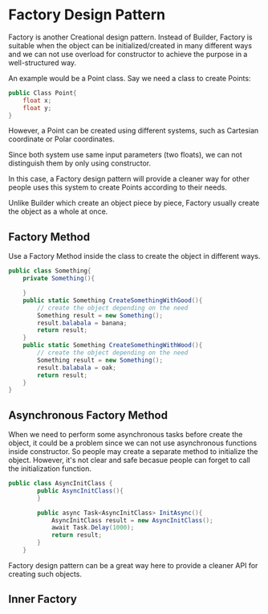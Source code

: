# Factory Design Pattern

Factory is another Creational design pattern. Instead of Builder, Factory is suitable when the object can be initialized/created in many different ways and we can not use overload for constructor to achieve the purpose in a well-structured way.

An example would be a Point class. Say we need a class to create Points:

```cs
public Class Point{
    float x;
    float y;
}
```

However, a Point can be created using different systems, such as Cartesian coordinate or Polar coordinates.

Since both system use same input parameters (two floats), we can not distinguish them by only using constructor.

In this case, a Factory design pattern will provide a cleaner way for other people uses this system to create Points according to their needs.

Unlike Builder which create an object piece by piece, Factory usually create the object as a whole at once.

## Factory Method

Use a Factory Method inside the class to create the object in different ways.

```cs
public class Something{
    private Something(){

    }
    public static Something CreateSomethingWithGood(){
        // create the object depending on the need
        Something result = new Something();
        result.balabala = banana;
        return result;
    }
    public static Something CreateSomethingWithWood(){
        // create the object depending on the need
        Something result = new Something();
        result.balabala = oak;
        return result;
    }
}
```

## Asynchronous Factory Method

When we need to perform some asynchronous tasks before create the object, it could be a problem since we can not use asynchronous functions inside constructor. So people may create a separate method to initialize the object. However, it's not clear and safe becasue people can forget to call the initialization function.

```cs
public class AsyncInitClass {
        public AsyncInitClass(){
        }

        public async Task<AsyncInitClass> InitAsync(){
            AsyncInitClass result = new AsyncInitClass();
            await Task.Delay(1000);
            return result;
        }
    }
```

Factory design pattern can be a great way here to provide a cleaner API for creating such objects.

## Inner Factory
